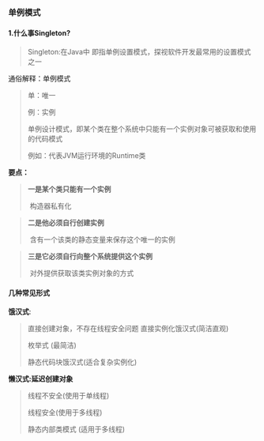 ### 单例模式
#### 1.什么事Singleton?
> Singleton:在Java中 即指单例设置模式，探视软件开发最常用的设置模式之一

通俗解释：单例模式
> 单：唯一
> 
> 例：实例
> 
> 单例设计模式，即某个类在整个系统中只能有一个实例对象可被获取和使用的代码模式
> 
> 例如：代表JVM运行环境的Runtime类

**要点：**
> 
> **一是某个类只能有一个实例**
> 
> ​ 构造器私有化

> **二是他必须自行创建实例**
> 
> ​ 含有一个该类的静态变量来保存这个唯一的实例

> **三是它必须自行向整个系统提供这个实例**
> 
> ​ 对外提供获取该类实例对象的方式
>

#### 几种常见形式

**饿汉式**:
> 直接创建对象，不存在线程安全问题
> 直接实例化饿汉式(简洁直观)
> 
> 枚举式 (最简洁)
> 
> 静态代码块饿汉式(适合复杂实例化)

**懒汉式:延迟创建对象**
> 线程不安全(使用于单线程)
>
> 线程安全(使用于多线程)
>
> 静态内部类模式 (适用于多线程)

